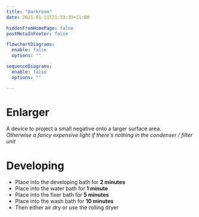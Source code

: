 ```yaml
---
title: "Darkroom"
date: 2021-01-11T21:33:33+11:00

hiddenFromHomePage: false
postMetaInFooter: false

flowchartDiagrams:
  enable: false
  options: ""

sequenceDiagrams: 
  enable: false
  options: ""

---
```


# Enlarger

A device to project a small negative onto a larger surface area.  
_Otherwise a fancy expensive light if there's nothing in the condenser / filter unit_

# Developing

* Place into the developing bath for **2 minutes**
* Place into the water bath for **1 minute**
* Place into the fixer bath for **5 minutes**
* Place into the wash bath for **10 minutes**
* Then either air dry or use the rolling dryer